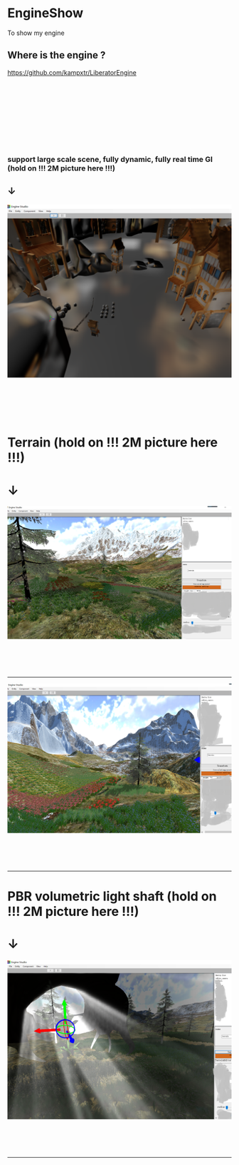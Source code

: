 # EngineShow
To show my engine

## Where is the engine ?
https://github.com/kampxtr/LiberatorEngine
<br>
<br>
<br>
<br>
<br>
<br>
<br>
<br>
<br>
<br>

### support large scale scene, fully dynamic, fully real time GI  (hold on !!! 2M picture here !!!)
## ↓
![](https://github.com/kampxtr/EngineShow/blob/master/screenshot/2018-9-18.png)
<br>
<br>
<br>
<br>
<br>
<br>


# Terrain (hold on !!! 2M picture here !!!)
# ↓
![](https://github.com/kampxtr/EngineShow/blob/master/screenshot/2018-7-29.png)
<br>
<br>
<br>
<br>
<br>
***
![](https://github.com/kampxtr/EngineShow/blob/master/screenshot/2018-7-29.1.png)
<br>
<br>
<br>
<br>
<br>
***

# PBR volumetric light shaft (hold on !!! 2M picture here !!!)
# ↓
![](https://github.com/kampxtr/LiberatorEngine/blob/master/screenshots/2018-8-11.png)
<br>
<br>
<br>
<br>
<br>
***

